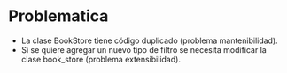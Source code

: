 # Problematica
- La clase BookStore tiene código duplicado (problema mantenibilidad).
- Si se quiere agregar un nuevo tipo de filtro se necesita modificar la clase book_store (problema extensibilidad).